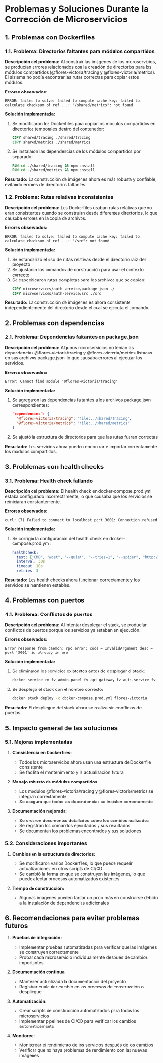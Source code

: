# Problemas y Soluciones Durante la Corrección de Microservicios

## 1. Problemas con Dockerfiles

### 1.1. Problema: Directorios faltantes para módulos compartidos

**Descripción del problema:**
Al construir las imágenes de los microservicios, se producían errores relacionados con la creación de directorios para los módulos compartidos (@flores-victoria/tracing y @flores-victoria/metrics). El sistema no podía encontrar las rutas correctas para copiar estos módulos.

**Errores observados:**
```
ERROR: failed to solve: failed to compute cache key: failed to calculate checksum of ref ...: "/shared/metrics": not found
```

**Solución implementada:**
1. Se modificaron los Dockerfiles para copiar los módulos compartidos en directorios temporales dentro del contenedor:
   ```dockerfile
   COPY shared/tracing ./shared/tracing
   COPY shared/metrics ./shared/metrics
   ```
2. Se instalaron las dependencias de los módulos compartidos por separado:
   ```dockerfile
   RUN cd ./shared/tracing && npm install
   RUN cd ./shared/metrics && npm install
   ```

**Resultado:**
La construcción de imágenes ahora es más robusta y confiable, evitando errores de directorios faltantes.

### 1.2. Problema: Rutas relativas inconsistentes

**Descripción del problema:**
Los Dockerfiles usaban rutas relativas que no eran consistentes cuando se construían desde diferentes directorios, lo que causaba errores en la copia de archivos.

**Errores observados:**
```
ERROR: failed to solve: failed to compute cache key: failed to calculate checksum of ref ...: "/src": not found
```

**Solución implementada:**
1. Se estandarizó el uso de rutas relativas desde el directorio raíz del proyecto
2. Se ajustaron los comandos de construcción para usar el contexto correcto
3. Se especificaron rutas completas para los archivos que se copian:
   ```dockerfile
   COPY microservices/auth-service/package.json ./
   COPY microservices/auth-service/src ./src
   ```

**Resultado:**
La construcción de imágenes es ahora consistente independientemente del directorio desde el cual se ejecuta el comando.

## 2. Problemas con dependencias

### 2.1. Problema: Dependencias faltantes en package.json

**Descripción del problema:**
Algunos microservicios no tenían las dependencias @flores-victoria/tracing y @flores-victoria/metrics listadas en sus archivos package.json, lo que causaba errores al ejecutar los servicios.

**Errores observados:**
```
Error: Cannot find module '@flores-victoria/tracing'
```

**Solución implementada:**
1. Se agregaron las dependencias faltantes a los archivos package.json correspondientes:
   ```json
   "dependencies": {
     "@flores-victoria/tracing": "file:../shared/tracing",
     "@flores-victoria/metrics": "file:../shared/metrics"
   }
   ```
2. Se ajustó la estructura de directorios para que las rutas fueran correctas

**Resultado:**
Los servicios ahora pueden encontrar e importar correctamente los módulos compartidos.

## 3. Problemas con health checks

### 3.1. Problema: Health check fallando

**Descripción del problema:**
El health check en docker-compose.prod.yml estaba configurado incorrectamente, lo que causaba que los servicios se reiniciaran constantemente.

**Errores observados:**
```
curl: (7) Failed to connect to localhost port 3001: Connection refused
```

**Solución implementada:**
1. Se corrigió la configuración del health check en docker-compose.prod.yml:
   ```yaml
   healthcheck:
     test: ["CMD", "wget", "--quiet", "--tries=1", "--spider", "http://localhost:3000/health || exit 1"]
     interval: 30s
     timeout: 10s
     retries: 3
   ```

**Resultado:**
Los health checks ahora funcionan correctamente y los servicios se mantienen estables.

## 4. Problemas con puertos

### 4.1. Problema: Conflictos de puertos

**Descripción del problema:**
Al intentar desplegar el stack, se producían conflictos de puertos porque los servicios ya estaban en ejecución.

**Errores observados:**
```
Error response from daemon: rpc error: code = InvalidArgument desc = port '3001' is already in use
```

**Solución implementada:**
1. Se eliminaron los servicios existentes antes de desplegar el stack:
   ```bash
   docker service rm fv_admin-panel fv_api-gateway fv_auth-service fv_cart-service fv_contact-service fv_notification-service fv_order-service fv_product-service fv_review-service fv_user-service fv_wishlist-service
   ```
2. Se desplegó el stack con el nombre correcto:
   ```bash
   docker stack deploy -c docker-compose.prod.yml flores-victoria
   ```

**Resultado:**
El despliegue del stack ahora se realiza sin conflictos de puertos.

## 5. Impacto general de las soluciones

### 5.1. Mejoras implementadas

1. **Consistencia en Dockerfiles:**
   - Todos los microservicios ahora usan una estructura de Dockerfile consistente
   - Se facilita el mantenimiento y la actualización futura

2. **Manejo robusto de módulos compartidos:**
   - Los módulos @flores-victoria/tracing y @flores-victoria/metrics se integran correctamente
   - Se asegura que todas las dependencias se instalen correctamente

3. **Documentación mejorada:**
   - Se crearon documentos detallados sobre los cambios realizados
   - Se registran los comandos ejecutados y sus resultados
   - Se documentan los problemas encontrados y sus soluciones

### 5.2. Consideraciones importantes

1. **Cambios en la estructura de directorios:**
   - Se modificaron varios Dockerfiles, lo que puede requerir actualizaciones en otros scripts de CI/CD
   - Se cambió la forma en que se construyen las imágenes, lo que puede afectar procesos automatizados existentes

2. **Tiempo de construcción:**
   - Algunas imágenes pueden tardar un poco más en construirse debido a la instalación de dependencias adicionales

## 6. Recomendaciones para evitar problemas futuros

1. **Pruebas de integración:**
   - Implementar pruebas automatizadas para verificar que las imágenes se construyen correctamente
   - Probar cada microservicio individualmente después de cambios importantes

2. **Documentación continua:**
   - Mantener actualizada la documentación del proyecto
   - Registrar cualquier cambio en los procesos de construcción o despliegue

3. **Automatización:**
   - Crear scripts de construcción automatizados para todos los microservicios
   - Implementar pipelines de CI/CD para verificar los cambios automáticamente

4. **Monitoreo:**
   - Monitorear el rendimiento de los servicios después de los cambios
   - Verificar que no haya problemas de rendimiento con las nuevas imágenes